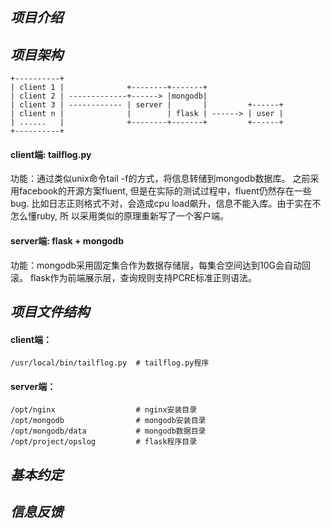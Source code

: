 ## _项目介绍_

## _项目架构_

    +----------+
    | client 1 |              +--------+-------+
    | client 2 | -------------+------> |mongodb|
    | client 3 | ------------ | server |       |         +------+
    | client n |              |        | flask | ------> | user |
    | ......   |              +--------+-------+         +------+
    +----------+

#### client端: tailflog.py
功能：通过类似unix命令tail -f的方式，将信息转储到mongodb数据库。
之前采用facebook的开源方案fluent, 但是在实际的测试过程中，fluent仍然存在一些bug.
比如日志正则格式不对，会造成cpu load飙升，信息不能入库。由于实在不怎么懂ruby, 所
以采用类似的原理重新写了一个客户端。

#### server端: flask + mongodb
功能：mongodb采用固定集合作为数据存储层，每集合空间达到10G会自动回滚。
flask作为前端展示层，查询规则支持PCRE标准正则语法。

## _项目文件结构_

#### client端：
    /usr/local/bin/tailflog.py  # tailflog.py程序 

#### server端：
    /opt/nginx                  # nginx安装目录
    /opt/mongodb                # mongodb安装目录
    /opt/mongodb/data           # mongodb数据目录
    /opt/project/opslog         # flask程序目录
    
## _基本约定_

## _信息反馈_
